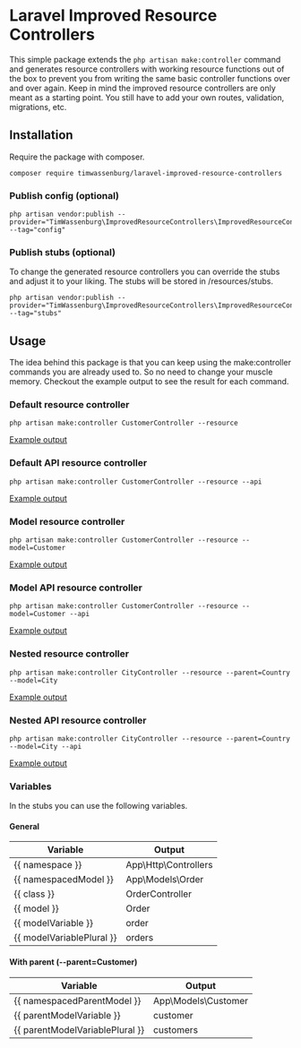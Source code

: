 # Laravel Improved Resource Controllers
This simple package extends the ```php artisan make:controller``` command and generates
resource controllers with working resource functions out of the box to prevent you from writing 
the same basic controller functions over and over again.
Keep in mind the improved resource controllers are only meant as a starting point. 
You still have to add your own routes, validation, migrations, etc.

## Installation
Require the package with composer.
```
composer require timwassenburg/laravel-improved-resource-controllers
```

### Publish config (optional)
```
php artisan vendor:publish --provider="TimWassenburg\ImprovedResourceControllers\ImprovedResourceControllersServiceProvider" --tag="config"
```

### Publish stubs (optional)
To change the generated resource controllers you can override
the stubs and adjust it to your liking. The stubs will be stored in /resources/stubs.

```
php artisan vendor:publish --provider="TimWassenburg\ImprovedResourceControllers\ImprovedResourceControllersServiceProvider" --tag="stubs"
```

## Usage
The idea behind this package is that you can keep using the make:controller commands you are already used to. 
So no need to change your muscle memory. Checkout the example output to see the result for each command.

### Default resource controller
```
php artisan make:controller CustomerController --resource
```
[Example output](https://github.com/timwassenburg/laravel-improved-resource-controllers/tree/master/examples/DefaultResourceController.php)

### Default API resource controller
```
php artisan make:controller CustomerController --resource --api
```
[Example output](https://github.com/timwassenburg/laravel-improved-resource-controllers/tree/master/examples/DefaultApiResourceController.php)

### Model resource controller
```
php artisan make:controller CustomerController --resource --model=Customer
```
[Example output](https://github.com/timwassenburg/laravel-improved-resource-controllers/tree/master/examples/ModelResourceController.php)

### Model API resource controller
```
php artisan make:controller CustomerController --resource --model=Customer --api
```
[Example output](https://github.com/timwassenburg/laravel-improved-resource-controllers/tree/master/examples/ModelApiResourceController.php)

### Nested resource controller
```
php artisan make:controller CityController --resource --parent=Country --model=City
```
[Example output](https://github.com/timwassenburg/laravel-improved-resource-controllers/tree/master/examples/NestedResourceController.php)

### Nested API resource controller
```
php artisan make:controller CityController --resource --parent=Country --model=City --api
```
[Example output](https://github.com/timwassenburg/laravel-improved-resource-controllers/tree/master/examples/NestedApiResourceController.php)

### Variables
In the stubs you can use the following variables.

#### General
| Variable                  | Output                        |
| -------------             |-------------                  |
| {{ namespace }}           | App\Http\Controllers          |
| {{ namespacedModel }}     | App\Models\Order              |
| {{ class }}               | OrderController               |
| {{ model }}               | Order                         |
| {{ modelVariable }}       | order                         |
| {{ modelVariablePlural }} | orders                        |

#### With parent (--parent=Customer)
| Variable                          | Output                |
| -------------                     |-------------          |
| {{ namespacedParentModel }}       | App\Models\Customer   |
| {{ parentModelVariable }}         | customer              |
| {{ parentModelVariablePlural }}   | customers             |
